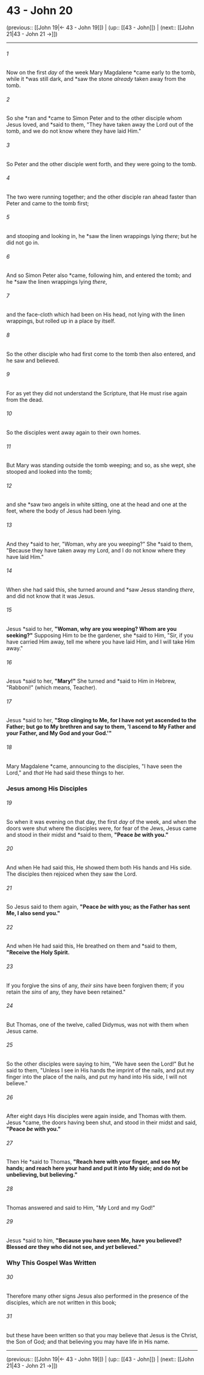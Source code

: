 # 43 - John 20

(previous:: [[John 19|← 43 - John 19]]) | (up:: [[43 - John]]) | (next:: [[John 21|43 - John 21 →]])

***


###### 1 
Now on the first _day_ of the week Mary Magdalene *came early to the tomb, while it *was still dark, and *saw the stone _already_ taken away from the tomb. 

###### 2 
So she *ran and *came to Simon Peter and to the other disciple whom Jesus loved, and *said to them, "They have taken away the Lord out of the tomb, and we do not know where they have laid Him." 

###### 3 
So Peter and the other disciple went forth, and they were going to the tomb. 

###### 4 
The two were running together; and the other disciple ran ahead faster than Peter and came to the tomb first; 

###### 5 
and stooping and looking in, he *saw the linen wrappings lying _there_; but he did not go in. 

###### 6 
And so Simon Peter also *came, following him, and entered the tomb; and he *saw the linen wrappings lying _there_, 

###### 7 
and the face-cloth which had been on His head, not lying with the linen wrappings, but rolled up in a place by itself. 

###### 8 
So the other disciple who had first come to the tomb then also entered, and he saw and believed. 

###### 9 
For as yet they did not understand the Scripture, that He must rise again from the dead. 

###### 10 
So the disciples went away again to their own homes. 

###### 11 
But Mary was standing outside the tomb weeping; and so, as she wept, she stooped and looked into the tomb; 

###### 12 
and she *saw two angels in white sitting, one at the head and one at the feet, where the body of Jesus had been lying. 

###### 13 
And they *said to her, "Woman, why are you weeping?" She *said to them, "Because they have taken away my Lord, and I do not know where they have laid Him." 

###### 14 
When she had said this, she turned around and *saw Jesus standing _there_, and did not know that it was Jesus. 

###### 15 
Jesus *said to her, **"Woman, why are you weeping? Whom are you seeking?"** Supposing Him to be the gardener, she *said to Him, "Sir, if you have carried Him away, tell me where you have laid Him, and I will take Him away." 

###### 16 
Jesus *said to her, **"Mary!"** She turned and *said to Him in Hebrew, "Rabboni!" (which means, Teacher). 

###### 17 
Jesus *said to her, **"Stop clinging to Me, for I have not yet ascended to the Father; but go to My brethren and say to them, 'I ascend to My Father and your Father, and My God and your God.'"** 

###### 18 
Mary Magdalene *came, announcing to the disciples, "I have seen the Lord," and _that_ He had said these things to her.

### Jesus among His Disciples 

###### 19 
So when it was evening on that day, the first _day_ of the week, and when the doors were shut where the disciples were, for fear of the Jews, Jesus came and stood in their midst and *said to them, **"Peace _be_ with you."** 

###### 20 
And when He had said this, He showed them both His hands and His side. The disciples then rejoiced when they saw the Lord. 

###### 21 
So Jesus said to them again, **"Peace _be_ with you; as the Father has sent Me, I also send you."** 

###### 22 
And when He had said this, He breathed on them and *said to them, **"Receive the Holy Spirit.** 

###### 23 
If you forgive the sins of any, _their sins_ have been forgiven them; if you retain the _sins_ of any, they have been retained." 

###### 24 
But Thomas, one of the twelve, called Didymus, was not with them when Jesus came. 

###### 25 
So the other disciples were saying to him, "We have seen the Lord!" But he said to them, "Unless I see in His hands the imprint of the nails, and put my finger into the place of the nails, and put my hand into His side, I will not believe." 

###### 26 
After eight days His disciples were again inside, and Thomas with them. Jesus *came, the doors having been shut, and stood in their midst and said, **"Peace _be_ with you."** 

###### 27 
Then He *said to Thomas, **"Reach here with your finger, and see My hands; and reach here your hand and put it into My side; and do not be unbelieving, but believing."** 

###### 28 
Thomas answered and said to Him, "My Lord and my God!" 

###### 29 
Jesus *said to him, **"Because you have seen Me, have you believed? Blessed _are_ they who did not see, and _yet_ believed."**

### Why This Gospel Was Written 

###### 30 
Therefore many other signs Jesus also performed in the presence of the disciples, which are not written in this book; 

###### 31 
but these have been written so that you may believe that Jesus is the Christ, the Son of God; and that believing you may have life in His name.

***

(previous:: [[John 19|← 43 - John 19]]) | (up:: [[43 - John]]) | (next:: [[John 21|43 - John 21 →]])

